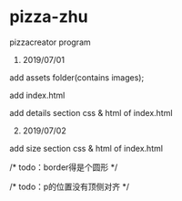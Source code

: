 # pizza-zhu
pizzacreator program

1. 2019/07/01  

add assets folder(contains images);

add index.html

add details section css & html of index.html

2. 2019/07/02

add size section css & html of index.html

/* todo：border得是个圆形 */

/* todo：p的位置没有顶侧对齐 */



